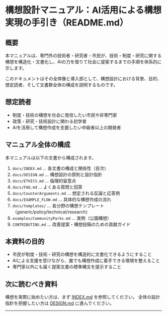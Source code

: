 # 構想設計マニュアル：AI活用による構想実現の手引き（README.md）

## 概要
本マニュアルは、専門外の技術者・研究者・市民が、技術・制度・研究に関する構想を構造化・文書化し、AIの力を借りて社会に提案するまでの手順を体系的に示します。

このドキュメントはその全体像と導入部として、構想設計における背景、目的、想定読者、そして文書群全体の構成を説明するものです。

## 想定読者
- 制度・技術の構想を社会に発信したい市民や非専門家
- 政策・研究・技術設計に関わる初学者
- AIを活用して構想作成を支援したい中級者以上の開発者

## マニュアル全体の構成
本マニュアルは以下の文書から構成されます。

1. `docs/INDEX.md` … 各文書の構成と関係性（目次）
2. `docs/DESIGN.md` … 構想設計の原則と設計指針
3. `docs/ETHICS.md` … 倫理的留意点
4. `docs/FAQ.md` … よくある質問と回答
5. `docs/CounterArguments.md` … 想定される反論と応答例
6. `docs/EXAMPLE_FLOW.md` … 具体的な構想作成の流れ
7. `docs/templates/` … 各分野の構想テンプレート（generic/policy/technical/research）
8. `examples/CommunityParks.md` … 実例（公園構想）
9. `CONTRIBUTING.md` … 改善提案・構想投稿のための貢献ガイド

## 本資料の目的
- 市民が制度・技術・研究の構想を構造的に文書化できるようにすること
- AIによる支援を受けながら、誰でも構想作成に着手できる環境を整えること
- 専門家以外にも届く提案文書の標準構文を提示すること

## 次に読むべき資料
構想を実際に始めたい方は、まず [INDEX.md](docs/INDEX.md) を参照してください。
全体の設計指針を把握したい方は [DESIGN.md](docs/DESIGN.md) に進んでください。

---


